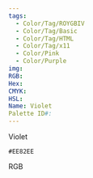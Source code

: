 ```yaml
---
tags:
  - Color/Tag/ROYGBIV
  - Color/Tag/Basic
  - Color/Tag/HTML
  - Color/Tag/x11
  - Color/Pink
  - Color/Purple
img: 
RGB: 
Hex: 
CMYK: 
HSL: 
Name: Violet
Palette ID#:
---
```

Violet
```palette
#EE82EE
```
RGB
